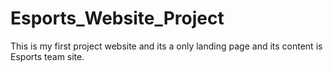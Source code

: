 # Esports_Website_Project

This is my first project website and its a only landing page and its content is Esports team site.
